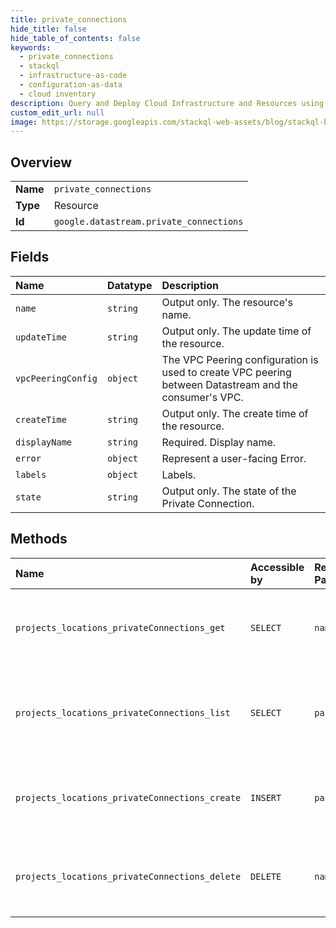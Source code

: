 ```yaml
---
title: private_connections
hide_title: false
hide_table_of_contents: false
keywords:
  - private_connections
  - stackql
  - infrastructure-as-code
  - configuration-as-data
  - cloud inventory
description: Query and Deploy Cloud Infrastructure and Resources using SQL
custom_edit_url: null
image: https://storage.googleapis.com/stackql-web-assets/blog/stackql-blog-post-featured-image.png
---
```

  
    

## Overview
<table><tbody>
<tr><td><b>Name</b></td><td><code>private_connections</code></td></tr>
<tr><td><b>Type</b></td><td>Resource</td></tr>
<tr><td><b>Id</b></td><td><code>google.datastream.private_connections</code></td></tr>
</tbody></table>

## Fields
| Name | Datatype | Description |
|:-----|:---------|:------------|
| `name` | `string` | Output only. The resource's name. |
| `updateTime` | `string` | Output only. The update time of the resource. |
| `vpcPeeringConfig` | `object` | The VPC Peering configuration is used to create VPC peering between Datastream and the consumer's VPC. |
| `createTime` | `string` | Output only. The create time of the resource. |
| `displayName` | `string` | Required. Display name. |
| `error` | `object` | Represent a user-facing Error. |
| `labels` | `object` | Labels. |
| `state` | `string` | Output only. The state of the Private Connection. |
## Methods
| Name | Accessible by | Required Params | Description |
|:-----|:--------------|:----------------|:------------|
| `projects_locations_privateConnections_get` | `SELECT` | `name` | Use this method to get details about a private connectivity configuration. |
| `projects_locations_privateConnections_list` | `SELECT` | `parent` | Use this method to list private connectivity configurations in a project and location. |
| `projects_locations_privateConnections_create` | `INSERT` | `parent` | Use this method to create a private connectivity configuration. |
| `projects_locations_privateConnections_delete` | `DELETE` | `name` | Use this method to delete a private connectivity configuration. |
